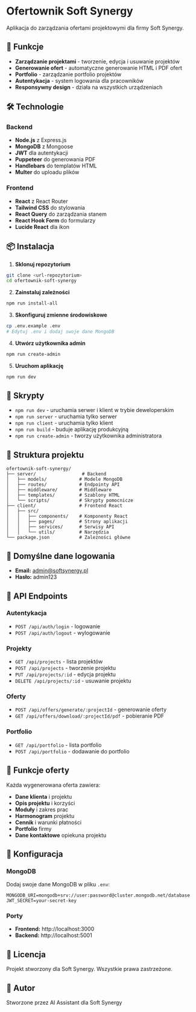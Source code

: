 # Ofertownik Soft Synergy

Aplikacja do zarządzania ofertami projektowymi dla firmy Soft Synergy.

## 🚀 Funkcje

- **Zarządzanie projektami** - tworzenie, edycja i usuwanie projektów
- **Generowanie ofert** - automatyczne generowanie HTML i PDF ofert
- **Portfolio** - zarządzanie portfolio projektów
- **Autentykacja** - system logowania dla pracowników
- **Responsywny design** - działa na wszystkich urządzeniach

## 🛠️ Technologie

### Backend
- **Node.js** z Express.js
- **MongoDB** z Mongoose
- **JWT** dla autentykacji
- **Puppeteer** do generowania PDF
- **Handlebars** do templatów HTML
- **Multer** do uploadu plików

### Frontend
- **React** z React Router
- **Tailwind CSS** do stylowania
- **React Query** do zarządzania stanem
- **React Hook Form** do formularzy
- **Lucide React** dla ikon

## 📦 Instalacja

1. **Sklonuj repozytorium**
```bash
git clone <url-repozytorium>
cd ofertownik-soft-synergy
```

2. **Zainstaluj zależności**
```bash
npm run install-all
```

3. **Skonfiguruj zmienne środowiskowe**
```bash
cp .env.example .env
# Edytuj .env i dodaj swoje dane MongoDB
```

4. **Utwórz użytkownika admin**
```bash
npm run create-admin
```

5. **Uruchom aplikację**
```bash
npm run dev
```

## 🔧 Skrypty

- `npm run dev` - uruchamia serwer i klient w trybie deweloperskim
- `npm run server` - uruchamia tylko serwer
- `npm run client` - uruchamia tylko klient
- `npm run build` - buduje aplikację produkcyjną
- `npm run create-admin` - tworzy użytkownika administratora

## 📁 Struktura projektu

```
ofertownik-soft-synergy/
├── server/                 # Backend
│   ├── models/            # Modele MongoDB
│   ├── routes/            # Endpointy API
│   ├── middleware/        # Middleware
│   ├── templates/         # Szablony HTML
│   └── scripts/           # Skrypty pomocnicze
├── client/                # Frontend React
│   ├── src/
│   │   ├── components/    # Komponenty React
│   │   ├── pages/         # Strony aplikacji
│   │   ├── services/      # Serwisy API
│   │   └── utils/         # Narzędzia
└── package.json           # Zależności główne
```

## 🔐 Domyślne dane logowania

- **Email:** admin@softsynergy.pl
- **Hasło:** admin123

## 📄 API Endpoints

### Autentykacja
- `POST /api/auth/login` - logowanie
- `POST /api/auth/logout` - wylogowanie

### Projekty
- `GET /api/projects` - lista projektów
- `POST /api/projects` - tworzenie projektu
- `PUT /api/projects/:id` - edycja projektu
- `DELETE /api/projects/:id` - usuwanie projektu

### Oferty
- `POST /api/offers/generate/:projectId` - generowanie oferty
- `GET /api/offers/download/:projectId/pdf` - pobieranie PDF

### Portfolio
- `GET /api/portfolio` - lista portfolio
- `POST /api/portfolio` - dodawanie do portfolio

## 🎨 Funkcje oferty

Każda wygenerowana oferta zawiera:
- **Dane klienta** i projektu
- **Opis projektu** i korzyści
- **Moduły** i zakres prac
- **Harmonogram** projektu
- **Cennik** i warunki płatności
- **Portfolio** firmy
- **Dane kontaktowe** opiekuna projektu

## 🔧 Konfiguracja

### MongoDB
Dodaj swoje dane MongoDB w pliku `.env`:
```
MONGODB_URI=mongodb+srv://user:password@cluster.mongodb.net/database
JWT_SECRET=your-secret-key
```

### Porty
- **Frontend:** http://localhost:3000
- **Backend:** http://localhost:5001

## 📝 Licencja

Projekt stworzony dla Soft Synergy. Wszystkie prawa zastrzeżone.

## 👥 Autor

Stworzone przez AI Assistant dla Soft Synergy 